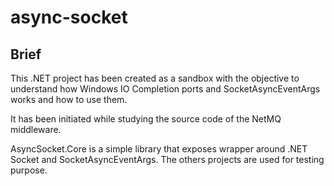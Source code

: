# async-socket

## Brief

This .NET project has been created as a sandbox with the objective to understand how Windows IO Completion ports and SocketAsyncEventArgs works and how to use them.

It has been initiated while studying the source code of the NetMQ middleware.

AsyncSocket.Core is a simple library that exposes wrapper around .NET Socket and SocketAsyncEventArgs. The others projects are used for testing purpose.

